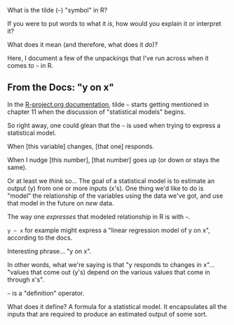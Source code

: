 What is the tilde (`~`) "symbol" in R? 

If you were to put words to what it *is*, how would you explain it or interpret it?  

What does it mean (and therefore, what does it *do*)?

Here, I document a few of the unpackings that I've run across when it comes to `~` in R.

## From the Docs:  "y on x"
In the [R-project.org documentation](https://cran.r-project.org/doc/manuals/r-release/R-intro.html#Statistical-models-in-R), tilde `~` starts getting mentioned in chapter 11 when the discussion of "statistical models" begins.

So right away, one could glean that the `~` is used when trying to express a statistical model.

When [this variable] changes, [that one] responds.

When I nudge [this number], [that number] goes up (or down or stays the same).

Or at least we *think* so... The goal of a statistical model is to estimate an output (y) from one or more inputs (x's).  One thing we'd like to do is "model" the relationship of the variables using the data we've got, and use that model in the future on *new* data.

The way one *expresses* that modeled relationship in R is with `~`.

`y ~ x` for example might express a "linear regression model of y on x", according to the docs.

Interesting phrase... "y on x".

In other words, what we're saying is that "y responds to changes in x"... "values that come out (y's) depend on the various values that come in through x's".

`~` is a "definition" operator.  

What does it define? A formula for a statistical model.  It encapsulates all the inputs that are required to produce an estimated output of some sort.
